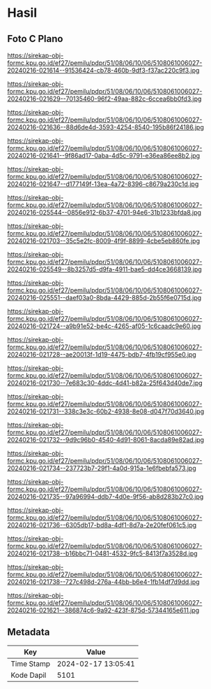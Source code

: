 # Hasil

## Foto C Plano

https://sirekap-obj-formc.kpu.go.id/ef27/pemilu/pdpr/51/08/06/10/06/5108061006027-20240216-021614--91536424-cb78-460b-9df3-f37ac220c9f3.jpg

https://sirekap-obj-formc.kpu.go.id/ef27/pemilu/pdpr/51/08/06/10/06/5108061006027-20240216-021629--70135460-96f2-49aa-882c-6ccea6bb0fd3.jpg

https://sirekap-obj-formc.kpu.go.id/ef27/pemilu/pdpr/51/08/06/10/06/5108061006027-20240216-021636--88d6de4d-3593-4254-8540-195b86f24186.jpg

https://sirekap-obj-formc.kpu.go.id/ef27/pemilu/pdpr/51/08/06/10/06/5108061006027-20240216-021641--9f86ad17-0aba-4d5c-9791-e36ea86ee8b2.jpg

https://sirekap-obj-formc.kpu.go.id/ef27/pemilu/pdpr/51/08/06/10/06/5108061006027-20240216-021647--d177149f-13ea-4a72-8396-c8679a230c1d.jpg

https://sirekap-obj-formc.kpu.go.id/ef27/pemilu/pdpr/51/08/06/10/06/5108061006027-20240216-025544--0856e912-6b37-4701-94e6-31b1233bfda8.jpg

https://sirekap-obj-formc.kpu.go.id/ef27/pemilu/pdpr/51/08/06/10/06/5108061006027-20240216-021703--35c5e2fc-8009-4f9f-8899-4cbe5eb860fe.jpg

https://sirekap-obj-formc.kpu.go.id/ef27/pemilu/pdpr/51/08/06/10/06/5108061006027-20240216-025549--8b3257d5-d9fa-4911-bae5-dd4ce3668139.jpg

https://sirekap-obj-formc.kpu.go.id/ef27/pemilu/pdpr/51/08/06/10/06/5108061006027-20240216-025551--daef03a0-8bda-4429-885d-2b55f6e0715d.jpg

https://sirekap-obj-formc.kpu.go.id/ef27/pemilu/pdpr/51/08/06/10/06/5108061006027-20240216-021724--a9b91e52-be4c-4265-af05-1c6caadc9e60.jpg

https://sirekap-obj-formc.kpu.go.id/ef27/pemilu/pdpr/51/08/06/10/06/5108061006027-20240216-021728--ae20013f-1d19-4475-bdb7-4fb19cf955e0.jpg

https://sirekap-obj-formc.kpu.go.id/ef27/pemilu/pdpr/51/08/06/10/06/5108061006027-20240216-021730--7e683c30-4ddc-4d41-b82a-25f643d40de7.jpg

https://sirekap-obj-formc.kpu.go.id/ef27/pemilu/pdpr/51/08/06/10/06/5108061006027-20240216-021731--338c3e3c-60b2-4938-8e08-d047f70d3640.jpg

https://sirekap-obj-formc.kpu.go.id/ef27/pemilu/pdpr/51/08/06/10/06/5108061006027-20240216-021732--9d9c96b0-4540-4d91-8061-8acda89e82ad.jpg

https://sirekap-obj-formc.kpu.go.id/ef27/pemilu/pdpr/51/08/06/10/06/5108061006027-20240216-021734--237723b7-29f1-4a0d-915a-1e6fbebfa573.jpg

https://sirekap-obj-formc.kpu.go.id/ef27/pemilu/pdpr/51/08/06/10/06/5108061006027-20240216-021735--97a96994-ddb7-4d0e-9f56-ab8d283b27c0.jpg

https://sirekap-obj-formc.kpu.go.id/ef27/pemilu/pdpr/51/08/06/10/06/5108061006027-20240216-021736--6305db17-bd8a-4df1-8d7a-2e20fef061c5.jpg

https://sirekap-obj-formc.kpu.go.id/ef27/pemilu/pdpr/51/08/06/10/06/5108061006027-20240216-021738--b16bbc71-0481-4532-9fc5-8413f7a3528d.jpg

https://sirekap-obj-formc.kpu.go.id/ef27/pemilu/pdpr/51/08/06/10/06/5108061006027-20240216-021738--727c498d-276a-44bb-b6e4-1fb14df7d9dd.jpg

https://sirekap-obj-formc.kpu.go.id/ef27/pemilu/pdpr/51/08/06/10/06/5108061006027-20240216-021621--386874c6-9a92-423f-875d-57344165e611.jpg


## Metadata

| Key        | Value               |
| ---------- | ------------------- |
| Time Stamp | 2024-02-17 13:05:41 |
| Kode Dapil | 5101                |



